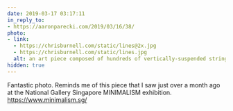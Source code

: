 ```yaml
---
date: 2019-03-17 03:17:11
in_reply_to:
- https://aaronparecki.com/2019/03/16/38/
photo:
- link:
  - https://chrisburnell.com/static/lines@2x.jpg
  - https://chrisburnell.com/static/lines.jpg
  alt: an art piece composed of hundreds of vertically-suspended strings
hidden: true
---
```


Fantastic photo. Reminds me of this piece that I saw just over a month ago at the National Gallery Singapore MINIMALISM exhibition. <a href="https://www.minimalism.sg" rel="external">https://www.minimalism.sg/</a>
